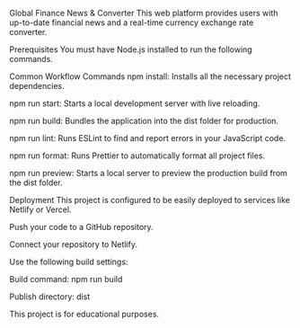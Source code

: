 Global Finance News & Converter
This web platform provides users with up-to-date financial news and a real-time currency exchange rate converter.

Prerequisites
You must have Node.js installed to run the following commands.

Common Workflow Commands
npm install: Installs all the necessary project dependencies.

npm run start: Starts a local development server with live reloading.

npm run build: Bundles the application into the dist folder for production.

npm run lint: Runs ESLint to find and report errors in your JavaScript code.

npm run format: Runs Prettier to automatically format all project files.

npm run preview: Starts a local server to preview the production build from the dist folder.

Deployment
This project is configured to be easily deployed to services like Netlify or Vercel.

Push your code to a GitHub repository.

Connect your repository to Netlify.

Use the following build settings:

Build command: npm run build

Publish directory: dist

This project is for educational purposes.